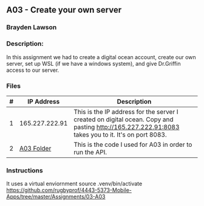 ## A03 - Create your own server
### Brayden Lawson
### Description:

In this assignment we had to create a digital ocean account, create our own server, set up WSL (if we have a windows system), and give Dr.Griffin access to our server. 

### Files

|   #   | IP Address     | Description                      |
| :---: | -------- | -------------------------------- |
|   1   | 165.227.222.91 | This is the IP address for the server I created on digital ocean. Copy and pasting http://165.227.222.91:8083 takes you to it. It's on port 8083. |
|   2   | [A03 Folder](https://app.slack.com/client/TBMBG710S/C05PVBFRGES) | This is the code I used for A03 in order to run the API. |



### Instructions
It uses a virtual enviornment source .venv/bin/activate
https://github.com/rugbyprof/4443-5373-Mobile-Apps/tree/master/Assignments/03-A03

